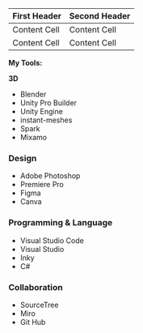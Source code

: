 | First Header  | Second Header             |
| ------------- | ------------- |
| Content Cell  | Content Cell  |
| Content Cell  | Content Cell  

**My Tools:**

**3D**
- Blender
- Unity Pro Builder
- Unity Engine
- instant-meshes
- Spark
- Mixamo

### **Design**
- Adobe Photoshop
- Premiere Pro
- Figma
- Canva

### **Programming & Language**
- Visual Studio Code
- Visual Studio
- Inky
- C#

### **Collaboration**
- SourceTree
- Miro
- Git Hub
